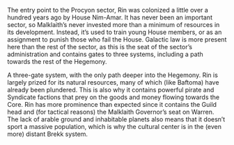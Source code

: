 The entry point to the Procyon sector, Rin was colonized a little 
over a hundred years ago by House Nim-Amar. It has never been an 
important sector, so Malklaith’s never invested more than a minimum 
of resources in its development. Instead, it’s used to train young 
House members, or as an assignment to punish those who fail the 
House. Galactic law is more present here than the rest of the sector, 
as this is the seat of the sector’s administration and contains gates 
to three systems, including a path towards the rest of the Hegemony.

A three-gate system, with the only path deeper into the Hegemony.
Rin is largely prized for its natural resources, many of which (like
Baftoma) have already been plundered. This is also why it contains
powerful pirate and Syndicate factions that prey on the goods and
money flowing towards the Core. Rin has more prominence than
expected since it contains the Guild head and (for tactical reasons)
the Malklaith Governor’s seat on Warren. The lack of arable ground
and inhabitable planets also means that it doesn’t sport a massive
population, which is why the cultural center is in the (even more)
distant Brekk system.
